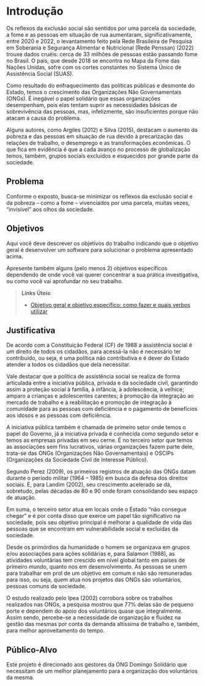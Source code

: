 # Introdução

Os reflexos da exclusão social são sentidos por uma parcela da sociedade, a fome e as pessoas em situação de rua aumentaram, significativamente, entre 2020 e 2022, o levantamento feito pela Rede Brasileira de Pesquisa em Soberania e Segurança Alimentar e Nutricional (Rede Penssan) (2022) trouxe dados cruéis: cerca de 33 milhões de pessoas estão passando fome no Brasil. O país, que desde 2018 se encontra no Mapa da Fome das Nações Unidas, sofre com os cortes constantes no Sistema Único de Assistência Social (SUAS). 

Como resultado do enfraquecimento das políticas públicas e desmonte do Estado, temos o crescimento das Organizações Não Governamentais (ONGs). É inegável o papel solidário que essas organizações desempenham, pois elas tentam suprir as necessidades básicas de sobrevivência das pessoas, mas, infelizmente, são insuficientes porque não atacam a causa do problema. 

Alguns autores, como Argiles (2012) e Silva (2015), destacam o aumento da pobreza e das pessoas em situação de rua devido à precarização das relações de trabalho, o desemprego e as transformações econômicas. O que fica em evidência é que a cada avanço no processo de globalização temos, também, grupos sociais excluídos e esquecidos por grande parte da sociedade.

## Problema

Conforme o exposto, busca-se minimizar os reflexos da exclusão social e da pobreza – como a fome – vivenciados por uma parcela, muitas vezes, “invisível” aos olhos da sociedade.

## Objetivos

Aqui você deve descrever os objetivos do trabalho indicando que o objetivo geral é desenvolver um software para solucionar o problema apresentado acima. 

Apresente também alguns (pelo menos 2) objetivos específicos dependendo de onde você vai querer concentrar a sua prática investigativa, ou como você vai aprofundar no seu trabalho.
 
> **Links Úteis**:
> - [Objetivo geral e objetivo específico: como fazer e quais verbos utilizar](https://blog.mettzer.com/diferenca-entre-objetivo-geral-e-objetivo-especifico/)

## Justificativa

De acordo com a Constituição Federal (CF) de 1988 a assistência social é um direito de todos os cidadãos, para acessá-la não é necessário ter contribuído, ou seja, é uma política não contributiva e é dever do Estado atender a todos os cidadãos que dela necessitar. 

Vale destacar que a política de assistência social se realiza de forma articulada entre a iniciativa pública, privada e da sociedade civil, garantindo assim a proteção social à família, à infância, à adolescência, à velhice; amparo a crianças e adolescentes carentes; à promoção da integração ao mercado de trabalho e à reabilitação e promoção de integração à comunidade para as pessoas com deficiência e o pagamento de benefícios aos idosos e as pessoas com deficiência. 

A iniciativa pública também é chamada de primeiro setor onde temos o papel do Governo, já a iniciativa privada é conhecida como segundo setor e temos as empresas privadas em seu cerne. É no terceiro setor que temos as associações sem fins lucrativos, várias organizações fazem parte dele, trata-se das ONGs (Organizações Não Governamentais) e OSCIPs (Organizações da Sociedade Civil de Interesse Público). 

Segundo Perez (2009), os primeiros registros de atuação das ONGs datam durante o período militar (1964 – 1985) em busca da defesa dos direitos sociais. E, para Landim (2002), seu crescimento acelerado se dá, sobretudo, pelas décadas de 80 e 90 onde foram consolidando seu espaço de atuação. 

Em suma, o terceiro setor atua em locais onde o Estado “não consegue chegar” e é por conta disso que exerce um papel tão significativo na sociedade, pois seu objetivo principal é melhorar a qualidade de vida das pessoas que se encontram em vulnerabilidade social e excluídas da sociedade.  

Desde os primórdios da humanidade o homem se organizava em grupos e/ou associações para ações solidárias e, para Salamon (1988), as atividades voluntárias tem crescido em nível global tanto em países de primeiro mundo, quanto nos em desenvolvimento. As pessoas se unem para trabalhar em prol de um objetivo em comum e não são remuneradas para isso, ou seja, quem atua nos projetos das ONGs são voluntários, pessoas comuns da sociedade. 

O estudo realizado pelo Ipea (2002) corrobora sobre os trabalhos realizados nas ONGs, a pesquisa mostrou que 77% delas são de pequeno porte e dependem do apoio dos voluntários quase que integralmente. Assim sendo, percebe-se a necessidade de organização e fluidez na gestão das mesmas por conta da demanda altíssima de trabalho e, também, para melhor aproveitamento do tempo.

## Público-Alvo

Este projeto é direcionado aos gestores da ONG Domingo Solidário que necessitam de um melhor planejamento para a organização dos voluntários da mesma.
